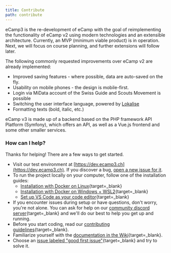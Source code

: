```yaml
---
title: Contribute
path: contribute
---
```


eCamp3 is the re-development of eCamp with the goal of reimplementing the functionality of eCamp v2 using modern technologies and an extensible architecture. Currently, an MVP (minimum viable product) is in operation. Next, we will focus on course planning, and further extensions will follow later.

The following commonly requested improvements over eCamp v2 are already implemented:

- Improved saving features - where possible, data are auto-saved on the fly.
- Usability on mobile phones - the design is mobile-first.
- Login via MiData account of the Swiss Guide and Scouts Movement is possible
- Switching the user interface language, powered by [Lokalise](https://lokalise.com)
- Formatting texts (bold, italic, etc.)

eCamp v3 is made up of a backend based on the PHP framework API Platform (Symfony), which offers an API, as well as a Vue.js frontend and some other smaller services.

### How can I help?

Thanks for helping! There are a few ways to get started.

- Visit our test environment at [https://dev.ecamp3.ch](https://dev.ecamp3.ch). If you discover a bug, [open a new issue for it](https://github.com/ecamp/ecamp3/issues/new).
- To run the project locally on your computer, follow one of the installation guides:
  - [Installation with Docker on Linux](https://github.com/ecamp/ecamp3/wiki/Development-install-on-linux){target=_blank}
  - [Installation with Docker on Windows + WSL2](https://github.com/ecamp/ecamp3/wiki/Development-installation-on-Windows){target=_blank}
  - [Set up VS Code as your code editor](https://github.com/ecamp/ecamp3/wiki/Development-installation-on-Windows#setting-up-the-ide){target=_blank}
- If you encounter issues during setup or have questions, don't worry, you're not alone. You can ask for help on our [community discord server](https://discord.gg/tdwtRytV6P){target=_blank} and we'll do our best to help you get up and running.
- Before you start coding, read our [contributing guidelines](https://github.com/ecamp/ecamp3/blob/devel/CONTRIBUTING.md){target=_blank}.
- Familiarize yourself with the [documentation in the Wiki](https://github.com/ecamp/ecamp3/wiki){target=_blank}.
- Choose an [issue labeled "good first issue"](https://github.com/ecamp/ecamp3/issues?q=is%3Aissue+is%3Aopen+label%3A%22good+first+issue%22){target=_blank} and try to solve it.

